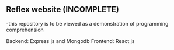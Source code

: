 ## Reflex website (INCOMPLETE)
-this repository is to be viewed as a demonstration of programming comprehension 

Backend: Express js and Mongodb
Frontend: React js 
